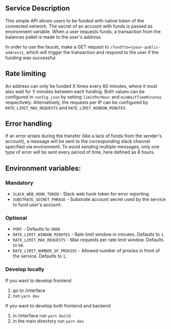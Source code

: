 ## Service Description

This simple API allows users to be funded with native token of the connected network.
The secret of an account with funds is passed as environment variable. When a user requests funds,
a transaction from the balances pallet is made to the user's address.

In order to use the faucet, make a GET request to `/fund?to={your-public-address}`, which will trigger
the transaction and respond to the user if the funding was successful.

## Rate limiting

An address can only be funded X times every 60 minutes, where it must also wait for Y minutes between
each funding. Both values can be configured in `config.json` by setting `limitPerHour` and `minWaitTimeMinutes`
respectively.
Alternatively, the requests per IP can be configured by `RATE_LIMIT_MAX_REQUESTS` and `RATE_LIMIT_WINDOW_MINUTES`.

## Error handling

If an error arises during the transfer (like a lack of funds from the sender's account), a message
will be sent to the corresponding slack channel specified via environment.
To avoid sending multiple messages, only one type of error will be sent every period of time,
here defined as 8 hours.

## Environment variables:

### Mandatory

- `SLACK_WEB_HOOK_TOKEN` - Slack web hook token for error reporting.
- `SUBSTRATE_SECRET_PHRASE` - Substrate account secret used by the service to fund user's account.

### Optional

- `PORT` - Defaults to `3000`.
- `RATE_LIMIT_WINDOW_MINUTES` - Rate limit window in minutes. Defaults to `1`.
- `RATE_LIMIT_MAX_REQUESTS` - Max requests per rate limit window. Defaults to `60`.
- `RATE_LIMIT_NUMBER_OF_PROXIES` - Allowed number of proxies in front of the service. Defaults to `1`.

### Develop locally

If you want to develop frontend

1. go to /interface
2. run `yarn dev`

If you want to develop both frontend and backend

1. in /interface run `yarn build`
2. in the main directory run `yarn dev`
